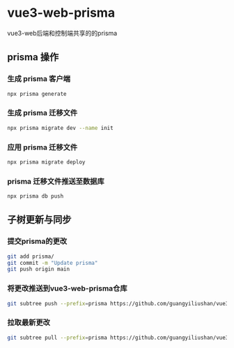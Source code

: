 # vue3-web-prisma

vue3-web后端和控制端共享的的prisma

## prisma 操作

### 生成 prisma 客户端

```bash
npx prisma generate
```
### 生成 prisma 迁移文件

```bash
npx prisma migrate dev --name init
```

### 应用 prisma 迁移文件

```bash
npx prisma migrate deploy
```

### prisma 迁移文件推送至数据库

```bash
npx prisma db push
```

## 子树更新与同步

### 提交prisma的更改

```bash
git add prisma/
git commit -m "Update prisma"
git push origin main
```

### 将更改推送到vue3-web-prisma仓库

```bash
git subtree push --prefix=prisma https://github.com/guangyiliushan/vue3-web-prisma.git main
```

### 拉取最新更改

```bash
git subtree pull --prefix=prisma https://github.com/guangyiliushan/vue3-web-prisma.git main --squash
```
